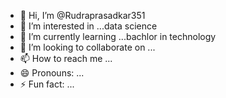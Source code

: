 - 👋 Hi, I’m @Rudraprasadkar351
- 👀 I’m interested in ...data science
- 🌱 I’m currently learning ...bachlor in technology 
- 💞️ I’m looking to collaborate on ...
- 📫 How to reach me ...
- 😄 Pronouns: ...
- ⚡ Fun fact: ...

<!---
Rudraprasadkar351/Rudraprasadkar351 is a ✨ special ✨ repository because its `README.md` (this file) appears on your GitHub profile.
You can click the Preview link to take a look at your changes.
--->
